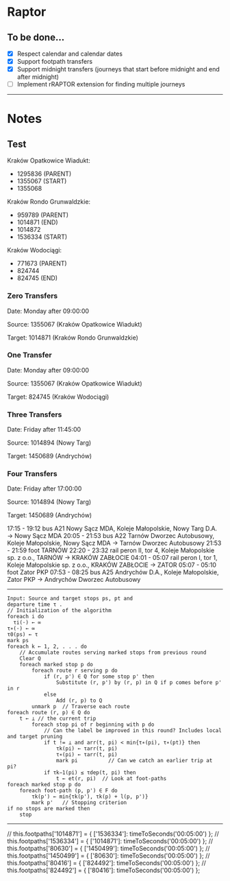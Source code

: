 # Raptor

## To be done...

- [x] Respect calendar and calendar dates
- [x] Support footpath transfers
- [x] Support midnight transfers (journeys that start before midnight and end after midnight)
- [ ] Implement rRAPTOR extension for finding multiple journeys

---

# Notes

## Test

Kraków Opatkowice Wiadukt:
- 1295836 (PARENT)
- 1355067 (START)
- 1355068

Kraków Rondo Grunwaldzkie:
- 959789 (PARENT)
- 1014871 (END)
- 1014872
- 1536334 (START)

Kraków Wodociągi:
- 771673 (PARENT)
- 824744
- 824745 (END)

### Zero Transfers

Date: Monday after 09:00:00

Source: 1355067 (Kraków Opatkowice Wiadukt)

Target: 1014871 (Kraków Rondo Grunwaldzkie)

### One Transfer

Date: Monday after 09:00:00

Source: 1355067 (Kraków Opatkowice Wiadukt)

Target: 824745 (Kraków Wodociągi)

### Three Transfers 

Date: Friday after 11:45:00

Source: 1014894 (Nowy Targ)

Target: 1450689 (Andrychów)

### Four Transfers

Date: Friday after 17:00:00

Source: 1014894 (Nowy Targ)

Target: 1450689 (Andrychów)

17:15 - 19:12 bus   A21 Nowy Sącz MDA, Koleje Małopolskie, Nowy Targ D.A. → Nowy Sącz MDA
20:05 - 21:53 bus   A22 Tarnów Dworzec Autobusowy, Koleje Małopolskie, Nowy Sącz MDA → Tarnów Dworzec Autobusowy
21:53 - 21:59 foot  TARNÓW
22:20 - 23:32 rail  peron II, tor 4, Koleje Małopolskie sp. z o.o., TARNÓW → KRAKÓW ZABŁOCIE
04:01 - 05:07 rail  peron I, tor 1, Koleje Małopolskie sp. z o.o., KRAKÓW ZABŁOCIE → ZATOR
05:07 - 05:10 foot  Zator PKP
07:53 - 08:25 bus   A25 Andrychów D.A., Koleje Małopolskie, Zator PKP → Andrychów Dworzec Autobusowy

---

```text
Input: Source and target stops ps, pt and
departure time τ .
// Initialization of the algorithm
foreach i do
  τi(·) ← ∞
τ∗(·) ← ∞
τ0(ps) ← τ
mark ps
foreach k ← 1, 2, . . . do 
    // Accumulate routes serving marked stops from previous round
    Clear Q
    foreach marked stop p do
        foreach route r serving p do
            if (r, p') ∈ Q for some stop p' then
                Substitute (r, p') by (r, p) in Q if p comes before p' in r
            else
                Add (r, p) to Q
        unmark p  // Traverse each route
foreach route (r, p) ∈ Q do
    t ← ⊥ // the current trip
        foreach stop pi of r beginning with p do              
            // Can the label be improved in this round? Includes local and target pruning
            if t != ⊥ and arr(t, pi) < min{τ∗(pi), τ∗(pt)} then
                τk(pi) ← τarr(t, pi)
                τ∗(pi) ← τarr(t, pi)
                mark pi          // Can we catch an earlier trip at pi?
            if τk−1(pi) ≤ τdep(t, pi) then
                t ← et(r, pi)  // Look at foot-paths
foreach marked stop p do
    foreach foot-path (p, p') ∈ F do
        τk(p') ← min{τk(p'), τk(p) + l(p, p')}
        mark p'   // Stopping criterion
if no stops are marked then
    stop
```

---

// this.footpaths['1014871'] = { ['1536334']: timeToSeconds('00:05:00') };
// this.footpaths['1536334'] = { ['1014871']: timeToSeconds('00:05:00') };
// this.footpaths['80630'] = { ['1450499']: timeToSeconds('00:05:00') };
// this.footpaths['1450499'] = { ['80630']: timeToSeconds('00:05:00') };
// this.footpaths['80416'] = { ['824492']: timeToSeconds('00:05:00') };
// this.footpaths['824492'] = { ['80416']: timeToSeconds('00:05:00') };
